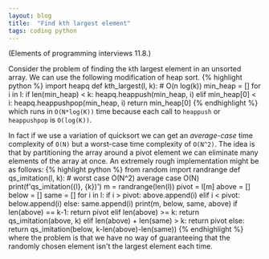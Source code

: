 ```yaml
---
layout: blog
title:  "Find kth largest element"
tags: coding python
---
```


(Elements of programming interviews 11.8.)

Consider the problem of finding the `k`th largest element in an unsorted array.
We can use the following modification of heap sort.
{% highlight python %}
import heapq
def kth_largest(l, k): # O(n log(k))
    min_heap = []
    for i in l:
        if len(min_heap) < k:
            heapq.heappush(min_heap, i)
        elif min_heap[0] < i:
            heapq.heappushpop(min_heap, i)
    return min_heap[0]
{% endhighlight %}
which runs in `O(N*log(K))` time because each call to `heappush` or `heappushpop` is `O(log(K))`.

In fact if we use a variation of quicksort we can get an *average-case* time complexity of `O(N)` but a worst-case time complexity of `O(N^2)`.
The idea is that by partitioning the array around a pivot element we can eliminate many elements of the array at once.
An extremely rough implementation might be as follows:
{% highlight python %}
from random import randrange
def qs_imitation(l, k): # worst case O(N^2) average case O(N)
    print(f'qs_imitation({l}, {k})')
    m = randrange(len(l))
    pivot = l[m]
    above = []
    below = []
    same = []
    for i in l:
        if i > pivot:
            above.append(i)
        elif i < pivot:
            below.append(i)
        else:
            same.append(i)
    print(m, below, same, above)
    if len(above) == k-1:
        return pivot
    elif len(above) >= k:
        return qs_imitation(above, k)
    elif len(above) + len(same) > k:
        return pivot
    else:
        return qs_imitation(below, k-len(above)-len(same))
{% endhighlight %}
where the problem is that we have no way of guaranteeing that the randomly chosen element isn't the largest element each time.